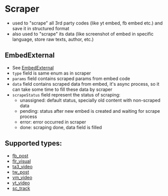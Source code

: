 # Scraper

- used to "scrape" all 3rd party codes (like yt embed, fb embed etc.) and save it in structured format
- also used to "scrape" its data (like screenshot of embed in specific language, store raw texts, author, etc.)

## EmbedExternal
- See [EmbedExternal](/editor/nodes/embed-external/)
- `type` field is same enum as in scraper
- `params` field contains scraped params from embed code
- `data` field contains scraped data from embed, it's async process, so it can take some time to fill these data by scraper
- `scrapeStatus` field represent the status of scraping:
  - unassigned: default status, specially old content with non-scraped data
  - pending: status after new embed is created and waiting for scrape process
  - error: error occurred in scraper
  - done: scraping done, data field is filled

## Supported types:
- [fb_post](/editor/scraper/fb_post/)
- [flr_visual](/editor/scraper/flr_visual/)
- [ta3_video](/editor/scraper/ta3_video/)
- [tw_post](/editor/scraper/tw_post/)
- [vm_video](/editor/scraper/vm_video/)
- [yt_video](/editor/scraper/yt_video/)
- [sc_track](/editor/scraper/sc_track/)

